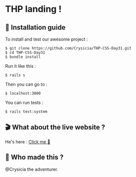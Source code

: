 # THP landing !

## :wrench: Installation guide
To install and test our awesome project :

    $ git clone https://github.com/Crysicia/THP-CSS-Day31.git
    $ cd THP-CSS-Day31
    $ bundle install
  Run it like this :

    $ rails s
    
  Then you can go to :

    $ localhost:3000
    
  You can run tests :

    $ rails test:system
    
## :clapper: What about the live website ?

He's here : [Click me :star2:](https://thpalpha-landing.herokuapp.com)

## :octopus: Who made this ?
@Crysicia the adventurer.